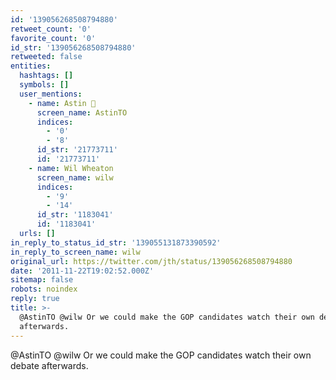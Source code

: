 ```yaml
---
id: '139056268508794880'
retweet_count: '0'
favorite_count: '0'
id_str: '139056268508794880'
retweeted: false
entities:
  hashtags: []
  symbols: []
  user_mentions:
    - name: Astin 🦆
      screen_name: AstinTO
      indices:
        - '0'
        - '8'
      id_str: '21773711'
      id: '21773711'
    - name: Wil Wheaton
      screen_name: wilw
      indices:
        - '9'
        - '14'
      id_str: '1183041'
      id: '1183041'
  urls: []
in_reply_to_status_id_str: '139055131873390592'
in_reply_to_screen_name: wilw
original_url: https://twitter.com/jth/status/139056268508794880
date: '2011-11-22T19:02:52.000Z'
sitemap: false
robots: noindex
reply: true
title: >-
  @AstinTO @wilw Or we could make the GOP candidates watch their own debate
  afterwards.
---
```


@AstinTO @wilw Or we could make the GOP candidates watch their own debate afterwards.